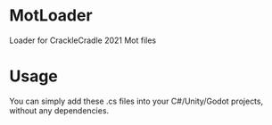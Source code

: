 # MotLoader
Loader for CrackleCradle 2021 Mot files

# Usage
You can simply add these .cs files into your C#/Unity/Godot projects, without any dependencies.
